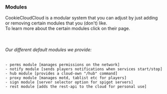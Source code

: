 ### Modules

CookieCloudCloud is a modular system that you can adjust by just adding or removing
certain modules that you (don't) like.<br>
To learn more about the certain modules click on their page.

<br>

###### Our different default modules we provide:
````
- perms module [manages permissions on the network]
- notify module [sends players notifications when services start/stop]
- hub module [provides a cloud-own "/hub" command]
- proxy module [manages motd, tablist etc for players]
- sign module [server selector option for spigot servers]
- rest module [adds the rest-api to the cloud for personal use]
````